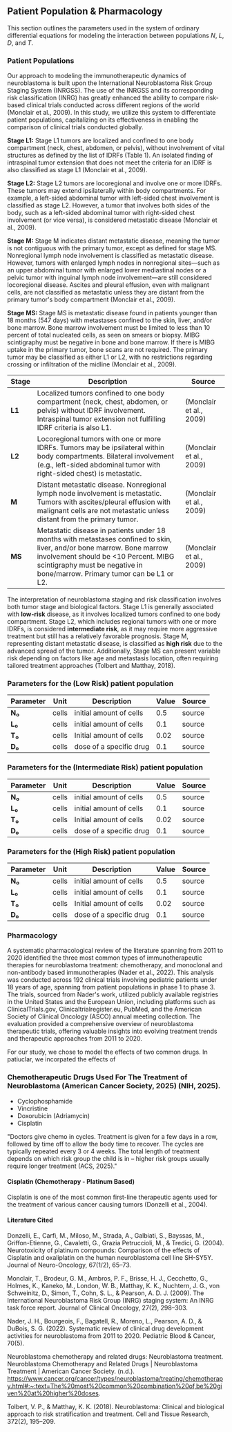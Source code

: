 ## Patient Population & Pharmacology

This section outlines the parameters used in the system of ordinary differential equations for modeling the interaction between populations $N$, $L$, $D$, and $T$.

### Patient Populations

Our approach to modeling the immunotherapeutic dynamics of neuroblastoma is built upon the International Neuroblastoma Risk Group Staging System (INRGSS). The use of the INRGSS and its corresponding risk classification (INRG) has greatly enhanced the ability to compare risk-based clinical trials conducted across different regions of the world (Monclair et al., 2009). In this study, we utilize this system to differentiate patient populations, capitalizing on its effectiveness in enabling the comparison of clinical trials conducted globally.

**Stage L1:**
Stage L1 tumors are localized and confined to one body compartment (neck, chest, abdomen, or pelvis), without involvement of vital structures as defined by the list of IDRFs (Table 1). An isolated finding of intraspinal tumor extension that does not meet the criteria for an IDRF is also classified as stage L1 (Monclair et al., 2009).

**Stage L2:**
Stage L2 tumors are locoregional and involve one or more IDRFs. These tumors may extend ipsilaterally within body compartments. For example, a left-sided abdominal tumor with left-sided chest involvement is classified as stage L2. However, a tumor that involves both sides of the body, such as a left-sided abdominal tumor with right-sided chest involvement (or vice versa), is considered metastatic disease (Monclair et al., 2009).

**Stage M:**
Stage M indicates distant metastatic disease, meaning the tumor is not contiguous with the primary tumor, except as defined for stage MS. Nonregional lymph node involvement is classified as metastatic disease. However, tumors with enlarged lymph nodes in nonregional sites—such as an upper abdominal tumor with enlarged lower mediastinal nodes or a pelvic tumor with inguinal lymph node involvement—are still considered locoregional disease. Ascites and pleural effusion, even with malignant cells, are not classified as metastatic unless they are distant from the primary tumor's body compartment (Monclair et al., 2009).

**Stage MS:**
Stage MS is metastatic disease found in patients younger than 18 months (547 days) with metastases confined to the skin, liver, and/or bone marrow. Bone marrow involvement must be limited to less than 10 percent of total nucleated cells, as seen on smears or biopsy. MIBG scintigraphy must be negative in bone and bone marrow. If there is MIBG uptake in the primary tumor, bone scans are not required. The primary tumor may be classified as either L1 or L2, with no restrictions regarding crossing or infiltration of the midline (Monclair et al., 2009).

| **Stage** | **Description**                                                                                         | **Source**               |
|-----------|---------------------------------------------------------------------------------------------------------|--------------------------|
| **L1**    | Localized tumors confined to one body compartment (neck, chest, abdomen, or pelvis) without IDRF involvement. Intraspinal tumor extension not fulfilling IDRF criteria is also L1. | (Monclair et al., 2009)   |
| **L2**    | Locoregional tumors with one or more IDRFs. Tumors may be ipsilateral within body compartments. Bilateral involvement (e.g., left-sided abdominal tumor with right-sided chest) is metastatic. | (Monclair et al., 2009)   |
| **M**     | Distant metastatic disease. Nonregional lymph node involvement is metastatic. Tumors with ascites/pleural effusion with malignant cells are not metastatic unless distant from the primary tumor. | (Monclair et al., 2009)   |
| **MS**    | Metastatic disease in patients under 18 months with metastases confined to skin, liver, and/or bone marrow. Bone marrow involvement should be <10 Percent. MIBG scintigraphy must be negative in bone/marrow. Primary tumor can be L1 or L2. | (Monclair et al., 2009)   |


The interpretation of neuroblastoma staging and risk classification involves both tumor stage and biological factors. Stage L1 is generally associated with **low-risk** disease, as it involves localized tumors confined to one body compartment. Stage L2, which includes regional tumors with one or more IDRFs, is considered **intermediate risk**, as it may require more aggressive treatment but still has a relatively favorable prognosis. Stage M, representing distant metastatic disease, is classified as **high risk** due to the advanced spread of the tumor. Additionally, Stage MS can present variable risk depending on factors like age and metastasis location, often requiring tailored treatment approaches (Tolbert and Matthay, 2018).

### Parameters for the (Low Risk) patient population
| **Parameter** | **Unit**          | **Description**          | **Value** | **Source**   |
|---------------|--------------------|------------------------------------|-----------|------------------|
| **N₀**        | cells               | initial amount of cells          | 0.5       | source         |
| **L₀**        | cells               | initial amount of cells          | 0.1       |  source         |
| **T₀**        | cells               | Initial amount of cells          | 0.02     | source         |
| **D₀**        | cells               | dose of a specific drug       | 0.1       | source         |

### Parameters for the (Intermediate Risk) patient population
| **Parameter** | **Unit**          | **Description**          | **Value** | **Source**   |
|---------------|--------------------|------------------------------------|-----------|------------------|
| **N₀**        | cells               | initial amount of cells          | 0.5       | source         |
| **L₀**        | cells               | initial amount of cells          | 0.1       |  source         |
| **T₀**        | cells               | Initial amount of cells          | 0.02     | source         |
| **D₀**        | cells               | dose of a specific drug       | 0.1       | source         |


### Parameters for the (High Risk) patient population
| **Parameter** | **Unit**          | **Description**          | **Value** | **Source**   |
|---------------|--------------------|------------------------------------|-----------|------------------|
| **N₀**        | cells               | initial amount of cells          | 0.5       | source         |
| **L₀**        | cells               | initial amount of cells          | 0.1       |  source         |
| **T₀**        | cells               | Initial amount of cells          | 0.02     | source         |
| **D₀**        | cells               | dose of a specific drug       | 0.1       | source         |


### Pharmacology
A systematic pharmacological review of the literature spanning from 2011 to 2020 identified the three most common types of immunotherapeutic therapies for neuroblastoma treatment: chemotherapy, and monoclonal and non-antibody based immunotherapies (Nader et al., 2022). This analysis was conducted across 192 clinical trials involving pediatric patients under 18 years of age, spanning from patient populations in phase 1 to phase 3. The trials, sourced from Nader's work, utilized publicly available registries in the United States and the European Union, including platforms such as ClinicalTrials.gov, Clinicaltrialregister.eu, PubMed, and the American Society of Clinical Oncology (ASCO) annual meeting collection. The evaluation provided a comprehensive overview of neuroblastoma therapeutic trials, offering valuable insights into evolving treatment trends and therapeutic approaches from 2011 to 2020.

For our study, we chose to model the effects of two common drugs. In patiuclar, we incorpated the effects of 


### Chemotherapeutic Drugs Used For The Treatment of Neuroblastoma (American Cancer Society, 2025) (NIH, 2025).

- Cyclophosphamide
- Vincristine
- Doxorubicin (Adriamycin)
- Cisplatin 

"Doctors give chemo in cycles. Treatment is given for a few days in a row, followed by time off to allow the body time to recover. The cycles are typically repeated every 3 or 4 weeks. The total length of treatment depends on which risk group the child is in – higher risk groups usually require longer treatment (ACS, 2025)."

#### Cisplatin (Chemotherapy - Platinum Based)
Cisplatin is one of the most common first-line therapeutic agents used for the treatment of various cancer causing tumors (Donzelli et al., 2004).

#### Literature Cited

Donzelli, E., Carfì, M., Miloso, M., Strada, A., Galbiati, S., Bayssas, M., Griffon-Etienne, G., Cavaletti, G., Grazia Petruccioli, M., & Tredici, G. (2004). Neurotoxicity of platinum compounds: Comparison of the effects of Cisplatin and oxaliplatin on the human neuroblastoma cell line SH-SY5Y. Journal of Neuro-Oncology, 67(1/2), 65–73. 

Monclair, T., Brodeur, G. M., Ambros, P. F., Brisse, H. J., Cecchetto, G., Holmes, K., Kaneko, M., London, W. B., Matthay, K. K., Nuchtern, J. G., von Schweinitz, D., Simon, T., Cohn, S. L., & Pearson, A. D. J. (2009). The International Neuroblastoma Risk Group (INRG) staging system: An INRG task force report. Journal of Clinical Oncology, 27(2), 298–303. 

Nader, J. H., Bourgeois, F., Bagatell, R., Moreno, L., Pearson, A. D., & DuBois, S. G. (2022). Systematic review of clinical drug development activities for neuroblastoma from 2011 to 2020. Pediatric Blood &amp; Cancer, 70(5).

Neuroblastoma chemotherapy and related drugs: Neuroblastoma treatment. Neuroblastoma Chemotherapy and Related Drugs | Neuroblastoma Treatment | American Cancer Society. (n.d.). https://www.cancer.org/cancer/types/neuroblastoma/treating/chemotherapy.html#:~:text=The%20most%20common%20combination%20of,be%20given%20at%20higher%20doses. 

Tolbert, V. P., & Matthay, K. K. (2018). Neuroblastoma: Clinical and biological approach to risk stratification and treatment. Cell and Tissue Research, 372(2), 195–209.




